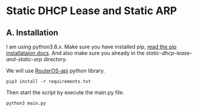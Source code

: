 # Static DHCP Lease and Static ARP

## A. Installation

I am using python3.8.x. Make sure you have installed pip, [read the pip installataion docs](https://pip.pypa.io/en/stable/installing/). And also make sure you already in the _static-dhcp-lease-and-static-arp_ directory.

We will use [RouterOS-api](https://pypi.org/project/RouterOS-api/) python library.

```
pip3 install -r requirements.txt
```
Then start the script by execute the main.py file.
```
python3 main.py
```
